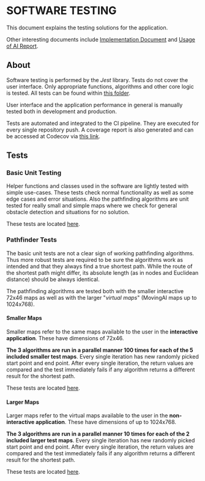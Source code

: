 # SOFTWARE TESTING

This document explains the testing solutions for the application.

Other interesting documents include [Implementation Document](https://github.com/joonarafael/visualpathfinder/tree/main/documentation/implementation_document.md "Implementation Document") and [Usage of AI Report](https://github.com/joonarafael/visualpathfinder/tree/main/documentation/usage_of_ai_report.md "Usage of AI Report").

## About

Software testing is performed by the _Jest_ library. Tests do not cover the user interface. Only appropriate functions, algorithms and other core logic is tested. All tests can be found within [this folder](https://github.com/joonarafael/visualpathfinder/tree/main/__tests__/ "Software Unit Tests").

User interface and the application performance in general is manually tested both in development and production.

Tests are automated and integrated to the CI pipeline. They are executed for every single repository push. A coverage report is also generated and can be accessed at Codecov via [this link](https://app.codecov.io/gh/joonarafael/visualpathfinder "Codecov report for Visual Pathfinder").

## Tests

### Basic Unit Testing

Helper functions and classes used in the software are lightly tested with simple use-cases. These tests check normal functionality as well as some edge cases and error situations. Also the pathfinding algorithms are unit tested for really small and simple maps where we check for general obstacle detection and situations for no solution.

These tests are located [here](https://github.com/joonarafael/visualpathfinder/tree/main/__tests__/unittests "Unit Tests").

### Pathfinder Tests

The basic unit tests are not a clear sign of working pathfinding algorithms. Thus more robust tests are required to be sure the algorithms work as intended and that they always find a true shortest path. While the route of the shortest path might differ, its absolute length (as in nodes and Euclidean distance) should be always identical.

The pathfinding algorithms are tested both with the smaller interactive 72x46 maps as well as with the larger "_virtual maps_" (MovingAI maps up to 1024x768).

#### Smaller Maps

Smaller maps refer to the same maps available to the user in the **interactive application**. These have dimensions of 72x46.

**The 3 algorithms are run in a parallel manner 100 times for each of the 5 included smaller test maps**. Every single iteration has new randomly picked start point and end point. After every single iteration, the return values are compared and the test immediately fails if any algorithm returns a different result for the shortest path.

These tests are located [here](https://github.com/joonarafael/visualpathfinder/tree/main/__tests__/interactive "Interactive Map Tests").

#### Larger Maps

Larger maps refer to the virtual maps available to the user in the **non-interactive application**. These have dimensions of up to 1024x768.

**The 3 algorithms are run in a parallel manner 10 times for each of the 2 included larger test maps**. Every single iteration has new randomly picked start point and end point. After every single iteration, the return values are compared and the test immediately fails if any algorithm returns a different result for the shortest path.

These tests are located [here](https://github.com/joonarafael/visualpathfinder/tree/main/__tests__/virtual "Virtual Map Tests").
